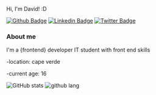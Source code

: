  Hi, I'm David! :D

[![Github Badge](https://img.shields.io/badge/-Github-000?style=flat-square&logo=Github&logoColor=white&link=https://github.com/DsK-David)](https://github.com/DsK-David)
[![Linkedin Badge](https://img.shields.io/badge/-LinkedIn-blue?style=flat-square&logo=Linkedin&logoColor=white&link=https://www.linkedin.com/in/dsk-david-048b1021a)](https://www.linkedin.com/in/dsk-david-048b1021a/)
[![Twitter Badge](https://img.shields.io/badge/-Twitter-1ca0f1?style=flat-square&labelColor=1ca0f1&logo=twitter&logoColor=white&link=https://twitter.com/DsKDavid13?s=09)](https://twitter.com/DsKDavid13?s=09)

### About me
I'm a {frontend} developer IT student with front end skills

-location: cape verde

-current age: 16

![GitHub stats](https://github-readme-stats.vercel.app/api?username=DsK-David&show_icons=true&theme=radical)
![github lang](https://github-readme-stats.vercel.app/api/top-langs/?username=DsK-David&layout=compact&langs_count=16&theme=dracula)
